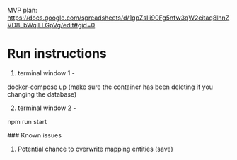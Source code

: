
MVP plan: https://docs.google.com/spreadsheets/d/1gpZsIii90Fg5nfw3qW2eitaq8lhnZVD8LbWqlLLGpVg/edit#gid=0

# Run instructions

1. terminal window 1 - 

docker-compose up (make sure the container has been deleting if you changing the database)

2. terminal window 2 -

npm run start

### Known issues

1. Potential chance to overwrite mapping entities (save)